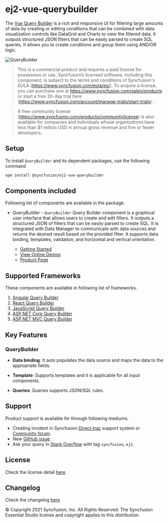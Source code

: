 # ej2-vue-querybuilder

The [Vue Query Builder](https://www.syncfusion.com/vue-ui-components/vue-query-builder?utm_source=npm&utm_medium=listing&utm_campaign=vue-query-builder-npm) is a rich and responsive UI for filtering large amounts of data by creating or editing conditions that can be combined with data visualization controls like DataGrid and Charts to view the filtered data. It outputs structured JSON filters that can be easily parsed to create SQL queries. It allows you to create conditions and group them using AND/OR logic.

![QueryBuilder](https://ej2.syncfusion.com/products/images/querybuilder/readme.gif)

> This is a commercial product and requires a paid license for possession or use. Syncfusion’s licensed software, including this component, is subject to the terms and conditions of Syncfusion's EULA (https://www.syncfusion.com/eula/es/). To acquire a license, you can purchase one at https://www.syncfusion.com/sales/products or start a free 30-day trial here (https://www.syncfusion.com/account/manage-trials/start-trials).

> A free community license (https://www.syncfusion.com/products/communitylicense) is also available for companies and individuals whose organizations have less than $1 million USD in annual gross revenue and five or fewer developers.

## Setup

To install `QueryBuilder` and its dependent packages, use the following command

```sh
npm install @syncfusion/ej2-vue-querybuilder
```

## Components included

Following list of components are available in the package.

* QueryBuilder - `QueryBuilder` Query Builder component is a graphical user interface that allows users to create and edit filters. It outputs a structured JSON of filters that can be easily parsed to create SQL. It is integrated with Data Manager to communicate with data sources and returns the desired result based on the provided filter. It supports data binding, templates, validation, and horizontal and vertical orientation.

    * [Getting Started](https://ej2.syncfusion.com/vue/documentation/querybuilder/getting-started?utm_source=npm&utm_medium=listing&utm_campaign=vue-query-builder-npm)
    * [View Online Demos](https://ej2.syncfusion.com/vue/demos/?utm_source=npm&utm_medium=listing&utm_campaign=vue-query-builder-npm#/material/querybuilder/default.html)
    * [Product Page](https://www.syncfusion.com/vue-ui-components/vue-query-builder?utm_source=npm&utm_medium=listing&utm_campaign=vue-query-builder-npm)

## Supported Frameworks

These components are available in following list of frameworks.

1. [Angular Query Builder](https://www.syncfusion.com/angular-ui-components/angular-query-builder?utm_source=npm&utm_medium=listing&utm_campaign=vue-query-builder-npm)
2. [React Query Builder](https://www.syncfusion.com/react-ui-components/react-query-builder?utm_source=npm&utm_medium=listing&utm_campaign=vue-query-builder-npm)
3. [JavaScript Query Builder](https://www.syncfusion.com/javascript-ui-controls/js-query-builder?utm_source=npm&utm_medium=listing&utm_campaign=vue-query-builder-npm)
4. [ASP.NET Core Query Builder](https://www.syncfusion.com/aspnet-core-ui-controls/query-builder?utm_source=npm&utm_medium=listing&utm_campaign=vue-query-builder-npm)
5. [ASP.NET MVC Query Builder](https://www.syncfusion.com/aspnet-mvc-ui-controls/query-builder?utm_source=npm&utm_medium=listing&utm_campaign=vue-query-builder-npm)

## Key Features

### QueryBuilder

- **Data binding**: It auto populates the data source and maps the data to the appropriate fields.

- **Template**: Supports templates and it is applicable for all input components.

- **Queries**: Queries supports JSON/SQL rules.

## Support

Product support is available for through following mediums.

* Creating incident in Syncfusion [Direct-trac](https://www.syncfusion.com/support/directtrac/incidents?utm_source=npm&utm_medium=listing&utm_campaign=vue-query-builder-npm) support system or [Community forum](https://www.syncfusion.com/forums?utm_source=npm&utm_medium=listing&utm_campaign=vue-query-builder-npm).
* New [GitHub issue](https://github.com/syncfusion/ej2-vue-ui-components/issues/new?utm_source=npm&utm_medium=listing&utm_campaign=vue-query-builder-npm).
* Ask your query in [Stack Overflow](https://stackoverflow.com/?utm_source=npm&utm_medium=listing&utm_campaign=vue-query-builder-npm) with tag `syncfusion`, `ej2`.

## License

Check the license detail [here](https://github.com/syncfusion/ej2-vue-ui-components/blob/master/license?utm_source=npm&utm_medium=listing&utm_campaign=vue-query-builder-npm).

## Changelog

Check the changelog [here](https://github.com/syncfusion/ej2-vue-ui-components/blob/master/components/querybuilder/CHANGELOG.md?utm_source=npm&utm_medium=listing&utm_campaign=vue-query-builder-npm)

© Copyright 2021 Syncfusion, Inc. All Rights Reserved. The Syncfusion Essential Studio license and copyright applies to this distribution.
